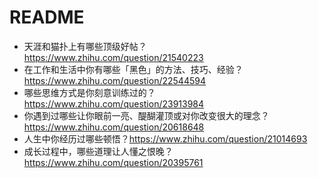 # README

- 天涯和猫扑上有哪些顶级好帖？https://www.zhihu.com/question/21540223
- 在工作和生活中你有哪些「黑色」的方法、技巧、经验？ https://www.zhihu.com/question/22544594
- 哪些思维方式是你刻意训练过的？https://www.zhihu.com/question/23913984
- 你遇到过哪些让你眼前一亮、醍醐灌顶或对你改变很大的理念？ https://www.zhihu.com/question/20618648
- 人生中你经历过哪些顿悟？https://www.zhihu.com/question/21014693
- 成长过程中，哪些道理让人懂之恨晚？https://www.zhihu.com/question/20395761